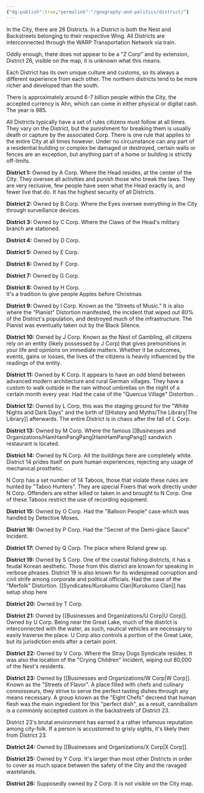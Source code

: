 ```yaml
---
{"dg-publish":true,"permalink":"/geography-and-politics/district/"}
---
```


In the City, there are 26 Districts. In a District is both the Nest and Backstreets belonging to their respective Wing. All Districts are interconnected through the WARP Transportation Network via train.  
  
Oddly enough, there does not appear to be a "Z Corp" and by extension, District 26, visible on the map, it is unknown what this means.  
  
Each District has its own unique culture and customs, so its always a different experience from each other. The northern districts tend to be more richer and developed than the south.

There is approximately around 6-7 billion people within the City, the accepted currency is Ahn, which can come in either physical or digital cash. The year is 985.  
  
All Districts typically have a set of rules citizens must follow at all times. They vary on the District, but the punishment for breaking them is usually death or capture by the associated Corp. There is one rule that applies to the entire City at all times however. Under no circumstance can any part of a residential building or complex be damaged or destroyed, certain walls or fences are an exception, but anything part of a home or building is strictly off-limits.

**District 1:** Owned by A Corp. Where the Head resides, at the center of the City. They oversee all activities and punish those who break the laws. They are very reclusive, few people have seen what the Head exactly is, and fewer live that do. It has the highest security of all Districts.  
  
**District 2:** Owned by B Corp. Where the Eyes oversee everything in the City through surveillance devices.  
  
**District 3:** Owned by C Corp. Where the Claws of the Head's military branch are stationed.  
  
**District 4:** Owned by D Corp.  
  
**District 5:** Owned by E Corp.  
  
**District 6:** Owned by F Corp.  
  
**District 7:** Owned by G Corp.  
  
**District 8:** Owned by H Corp.  
It's a tradition to give people Apples before Christmas
  
**District 9:** Owned by I Corp. Known as the "Streets of Music." It is also where the "Pianist" Distortion manifested, the incident that wiped out 80% of the District's population, and destroyed much of the infrastructure. The Pianist was eventually taken out by the Black Silence.

  
**District 10:** Owned by J Corp. Known as the Nest of Gambling, all citizens rely on an entity (likely possessed by J Corp) that gives premonitions in your life and opinions on immediate matters. Whether it be outcomes, events, gains or losses, the lives of the citizens is heavily influenced by the readings of the entity.  
  
**District 11:** Owned by K Corp. It appears to have an odd blend between advanced modern architecture and rural German villages. They have a custom to walk outside in the rain without umbrellas on the night of a certain month every year. Had the case of the "Quercus Village" Distortion.
.  
  
**District 12:** Owned by L Corp, this was the staging ground for the "White Nights and Dark Days" and the birth of [[History and Myths/The Library\|The Library]] afterwards. The entire District is in chaos after the fall of L Corp.  
  
**District 13:** Owned by M Corp. Where the famous [[Businesses and Organizations/HamHamPangPang\|HamHamPangPang]] sandwich restaurant is located.  
  
**District 14:** Owned by N Corp. All the buildings here are completely white. District 14 prides itself on pure human experiences, rejecting any usage of mechanical prosthetic.

N Corp has a set number of 14 Taboos, those that violate these rules are hunted by "Taboo Hunters". They are special Fixers that work directly under N Corp. Offenders are either killed or taken in and brought to N Corp. One of these Taboos restrict the use of recording equipment.

  
**District 15:** Owned by O Corp. Had the "Balloon People" case which was handled by Detective Moses.  
  
**District 16:** Owned by P Corp. Had the "Secret of the Demi-glace Sauce" Incident.  
  
**District 17:** Owned by Q Corp. The place where Roland grew up.  
  
**District 19:** Owned by S Corp. One of the coastal fishing districts, it has a feudal Korean aesthetic. Those from this district are known for speaking in verbose phrases. District 19 is also known for its widespread corruption and civil strife among corporate and political officials. Had the case of the "Merfolk" Distortion. [[Syndicates/Kurokumo Clan\|Kurokumo Clan]] has setup shop here
  
**District 20:** Owned by T Corp.  
  
**District 21:** Owned by [[Businesses and Organizations/U Corp\|U Corp]]. Owned by U Corp. Being near the Great Lake, much of the district is interconnected with the water, as such, nautical vehicles are necessary to easily traverse the place. U Corp also controls a portion of the Great Lake, but its jurisdiction ends after a certain point.  
  
**District 22:** Owned by V Corp. Where the Stray Dogs Syndicate resides. It was also the location of the "Crying Children" Incident, wiping out 80,000 of the Nest's residents.  
  
**District 23:** Owned by [[Businesses and Organizations/W Corp\|W Corp]]. Known as the "Streets of Flavor". A place filled with chefs and culinary connoisseurs, they strive to serve the perfect tasting dishes through any means necessary. A group known as the "Eight Chefs" decreed that human flesh was the main ingredient for this "perfect dish", as a result, cannibalism is a commonly accepted custom in the backstreets of District 23.

District 23's brutal environment has earned it a rather infamous reputation among city-folk. If a person is accustomed to grisly sights, it's likely their from District 23.

  
**District 24:** Owned by [[Businesses and Organizations/X Corp\|X Corp]].  
  
**District 25:** Owned by Y Corp. It's larger than most other Districts in order to cover as much space between the safety of the City and the ravaged wastelands.  
  
**District 26:** Supposedly owned by Z Corp. It is not visible on the City map.